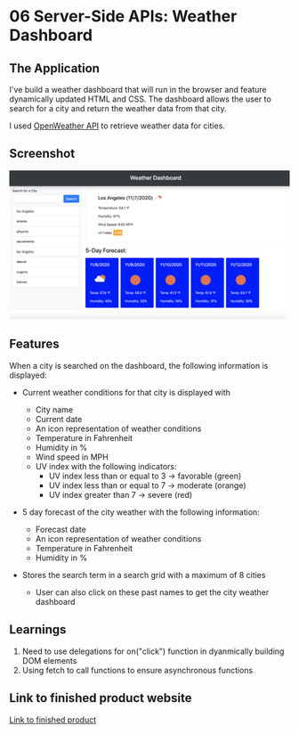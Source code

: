 # 06 Server-Side APIs: Weather Dashboard

## The Application

I've build a weather dashboard that will run in the browser and feature dynamically updated HTML and CSS.  The dashboard allows the user to search for a city and return the weather data from that city. 

I used [OpenWeather API](https://openweathermap.org/api) to retrieve weather data for cities.

## Screenshot
![Screenshot of weather dashboard](./images/weather_dashboard_screenshot.png)

## Features

When a city is searched on the dashboard, the following information is displayed: 
* Current weather conditions for that city is displayed with
    * City name
    * Current date
    * An icon representation of weather conditions
    * Temperature in Fahrenheit
    * Humidity in %
    * Wind speed in MPH
    * UV index with the following indicators:
        * UV index less than or equal to 3 -> favorable (green)
        * UV index less than or equal to 7 -> moderate (orange)
        * UV index greater than 7 -> severe (red)

* 5 day forecast of the city weather with the following information: 
    * Forecast date
    * An icon representation of weather conditions
    * Temperature in Fahrenheit
    * Humidity in %

* Stores the search term in a search grid with a maximum of 8 cities 
    * User can also click on these past names to get the city weather dashboard

## Learnings 

1. Need to use delegations for on("click") function in dyanmically building DOM elements 
2. Using fetch to call functions to ensure asynchronous functions

## Link to finished product website
[Link to finished product](https://alzcheng.github.io/HW6/)